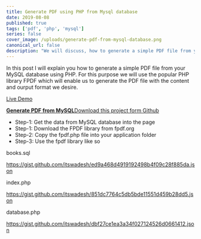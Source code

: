```yaml
---
title: Generate PDF using PHP from Mysql database
date: 2019-08-08
published: true
tags: ['pdf', 'php', 'mysql']
series: false
cover_image: /uploads/generate-pdf-from-mysql-database.png
canonical_url: false
description: "We will discuss, how to generate a simple PDF file from your MySQL database using PHP. For this purpose we will use the popular PHP library FPDF"
---
```

In this post I will explain you how to generate a simple PDF file from your MySQL database using PHP. For this purpose we will use the popular PHP library FPDF which will enable us to generate the PDF file with the content and ourput format we desire.

<a href="http://demos.angularcode.com/pdf/" class="button green" target="_blank">Live Demo</a> 

<div class="github">
    <a href="https://github.com/itswadesh/generate-pdf-from-mysql-database-using-php" rel="nofollow" target="_blank">
        <b>Generate PDF from MySQL</b>Download this project form Github
    </a>
</div>

- Step-1: Get the data from MySQL database into the page
- Step-1: Download the FPDF library from fpdf.org
- Step-2: Copy the fpdf.php file into your application folder
- Step-3: Use the fpdf library like so

books.sql

https://gist.github.com/itswadesh/ed9a468d4919192498b4f09c28f885da.json

index.php

https://gist.github.com/itswadesh/851dc7764c5db5bde11551d459b28dd5.json

database.php

https://gist.github.com/itswadesh/dbf27ce1ea3a34f027124526d0661412.json

